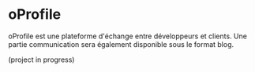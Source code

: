 # oProfile

oProfile est une plateforme d'échange entre développeurs et clients. Une partie communication sera également disponible sous le format blog.

(project in progress)
